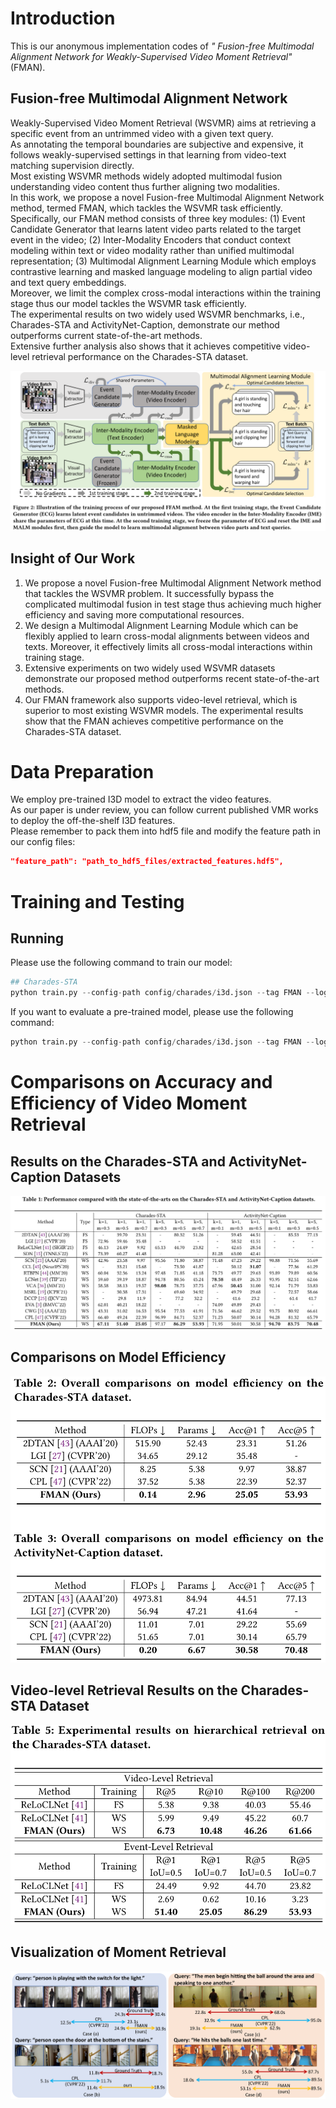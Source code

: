 
# Introduction

This is our anonymous implementation codes of *" Fusion-free Multimodal Alignment Network for Weakly-Supervised Video Moment Retrieval"* (FMAN).

## Fusion-free Multimodal Alignment Network

  Weakly-Supervised Video Moment Retrieval (WSVMR) aims at retrieving a specific event from an untrimmed video with a given text query.  
  As annotating the temporal boundaries are subjective and expensive, it follows weakly-supervised settings in that learning from video-text matching supervision directly.  
  Most existing WSVMR methods widely adopted multimodal fusion understanding video content thus further aligning two modalities.  
  In this work, we propose a novel Fusion-free Multimodal Alignment Network method, termed FMAN, which tackles the WSVMR task efficiently.  
  Specifically, our FMAN method consists of three key modules: (1) Event Candidate Generator that learns latent video parts related to the target event in the video; (2) Inter-Modality Encoders that conduct context modeling within text or video modality rather than unified multimodal representation; (3) Multimodal Alignment Learning Module which employs contrastive learning and masked language modeling to align partial video and text query embeddings.  
  Moreover, we limit the complex cross-modal interactions within the training stage thus our model tackles the WSVMR task efficiently.  
  The experimental results on two widely used WSVMR benchmarks, i.e., Charades-STA and ActivityNet-Caption, demonstrate our method outperforms current state-of-the-art methods.  
  Extensive further analysis also shows that it achieves competitive video-level retrieval performance on the Charades-STA dataset.  

![avatar](figures/framework.png)

<!-- **Insight of Our Work** -->
## Insight of Our Work

1. We propose a novel Fusion-free Multimodal Alignment Network method that tackles the WSVMR problem. It successfully bypass the complicated multimodal fusion in test stage thus achieving much higher efficiency and saving more computational resources.  
2. We design a Multimodal Alignment Learning Module which can be flexibly applied to learn cross-modal alignments between videos and texts. Moreover, it effectively limits all cross-modal interactions within training stage.  
3. Extensive experiments on two widely used WSVMR datasets demonstrate our proposed method outperforms recent state-of-the-art methods.  
4. Our FMAN framework also supports video-level retrieval, which is superior to most existing WSVMR models. The experimental results show that the FMAN achieves competitive performance on the Charades-STA dataset.  

# Data Preparation  

We employ pre-trained I3D model to extract the video features.  
As our paper is under review, you can follow current published VMR works to deploy the off-the-shelf I3D features.  
Please remember to pack them into hdf5 file and modify the feature path in our config files:  

```Json
"feature_path": "path_to_hdf5_files/extracted_features.hdf5",
```

# Training and Testing

## Running

Please use the following command to train our model:  

```Python
## Charades-STA
python train.py --config-path config/charades/i3d.json --tag FMAN --log ./log/charades/
```

If you want to evaluate a pre-trained model, please use the following command:

```Python
python train.py --config-path config/charades/i3d.json --tag FMAN --log ./log/charades/ --resume $checkpoint/charades/model-t2m-best.pt$ 
```

# Comparisons on Accuracy and Efficiency of Video Moment Retrieval

<!-- **Results on Charades-STA Dataset** -->
## Results on the Charades-STA and ActivityNet-Caption Datasets

![avatar](figures/performance.png)

## Comparisons on Model Efficiency

![avatar](figures/efficiency.png)

<!-- **Visualization of What Our Model Care** -->
## Video-level Retrieval Results on the Charades-STA Dataset

![avatar](figures/retrieval.png)

## Visualization of Moment Retrieval

![avatar](figures/visualization.png)
